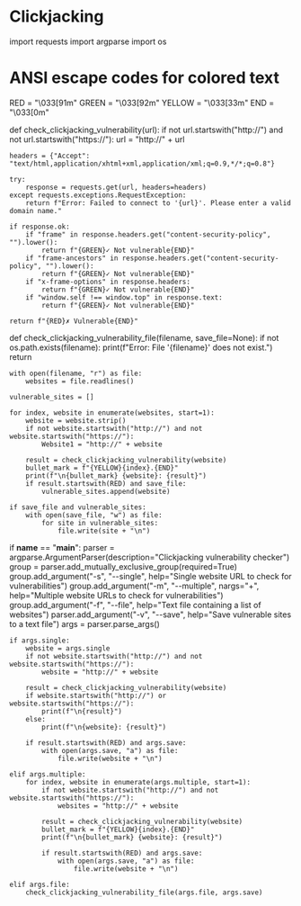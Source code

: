 # Clickjacking



import requests
import argparse
import os

# ANSI escape codes for colored text
RED = "\033[91m"
GREEN = "\033[92m"
YELLOW = "\033[33m"
END = "\033[0m"

def check_clickjacking_vulnerability(url):
    if not url.startswith("http://") and not url.startswith("https://"):
        url = "http://" + url

    headers = {"Accept": "text/html,application/xhtml+xml,application/xml;q=0.9,*/*;q=0.8"}

    try:
        response = requests.get(url, headers=headers)
    except requests.exceptions.RequestException:
        return f"Error: Failed to connect to '{url}'. Please enter a valid domain name."

    if response.ok:
        if "frame" in response.headers.get("content-security-policy", "").lower():
            return f"{GREEN}✓ Not vulnerable{END}"
        if "frame-ancestors" in response.headers.get("content-security-policy", "").lower():
            return f"{GREEN}✓ Not vulnerable{END}"
        if "x-frame-options" in response.headers:
            return f"{GREEN}✓ Not vulnerable{END}"
        if "window.self !== window.top" in response.text:
            return f"{GREEN}✓ Not vulnerable{END}"

    return f"{RED}✗ Vulnerable{END}"

def check_clickjacking_vulnerability_file(filename, save_file=None):
    if not os.path.exists(filename):
        print(f"Error: File '{filename}' does not exist.")
        return

    with open(filename, "r") as file:
        websites = file.readlines()

    vulnerable_sites = []

    for index, website in enumerate(websites, start=1):
        website = website.strip()
        if not website.startswith("http://") and not website.startswith("https://"):
            Website1 = "http://" + website

        result = check_clickjacking_vulnerability(website)
        bullet_mark = f"{YELLOW}{index}.{END}"
        print(f"\n{bullet_mark} {website}: {result}")
        if result.startswith(RED) and save_file:
            vulnerable_sites.append(website)

    if save_file and vulnerable_sites:
        with open(save_file, "w") as file:
            for site in vulnerable_sites:
                file.write(site + "\n")

    

if __name__ == "__main__":
    parser = argparse.ArgumentParser(description="Clickjacking vulnerability checker")
    group = parser.add_mutually_exclusive_group(required=True)
    group.add_argument("-s", "--single", help="Single website URL to check for vulnerabilities")
    group.add_argument("-m", "--multiple", nargs="+", help="Multiple website URLs to check for vulnerabilities")
    group.add_argument("-f", "--file", help="Text file containing a list of websites")
    parser.add_argument("-v", "--save", help="Save vulnerable sites to a text file")
    args = parser.parse_args()

    if args.single:
        website = args.single
        if not website.startswith("http://") and not website.startswith("https://"):
            website = "http://" + website

        result = check_clickjacking_vulnerability(website)
        if website.startswith("http://") or website.startswith("https://"):
            print(f"\n{result}")
        else:
            print(f"\n{website}: {result}")

        if result.startswith(RED) and args.save:
            with open(args.save, "a") as file:
                file.write(website + "\n")

    elif args.multiple:
        for index, website in enumerate(args.multiple, start=1):
            if not website.startswith("http://") and not website.startswith("https://"):
                websites = "http://" + website

            result = check_clickjacking_vulnerability(website)
            bullet_mark = f"{YELLOW}{index}.{END}"
            print(f"\n{bullet_mark} {website}: {result}")

            if result.startswith(RED) and args.save:
                with open(args.save, "a") as file:
                    file.write(website + "\n")

    elif args.file:
        check_clickjacking_vulnerability_file(args.file, args.save)
